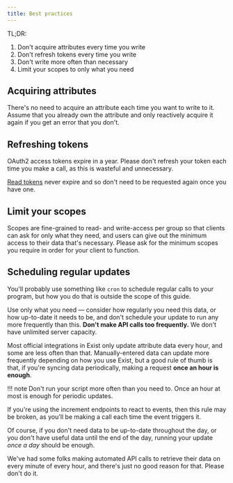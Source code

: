 ```yaml
---
title: Best practices
---
```


TL;DR:

1. Don't acquire attributes every time you write
2. Don't refresh tokens every time you write
3. Don't write more often than necessary
4. Limit your scopes to only what you need

##  Acquiring attributes

There's no need to acquire an attribute each time you want to write to it. Assume that you already own the attribute and only reactively acquire it again if you get an error that you don't.

## Refreshing tokens

OAuth2 access tokens expire in a year. Please don't refresh your token each time you make a call, as this is wasteful and unnecessary.

[Read tokens](/reference/authentication/token/) never expire and so don't need to be requested again once you have one.


## Limit your scopes

Scopes are fine-grained to read- and write-access per group so that clients can ask for only what they need, and users can give out the minimum access to their data that's necessary. Please ask for the minimum scopes you require in order for your client to function.


## Scheduling regular updates

You'll probably use something like `cron` to schedule regular calls to your program, but how you do that is outside the scope of this guide.

Use only what you need — consider how regularly you need this data, or how up-to-date it needs to be, and don't schedule your update to run any more frequently than this. **Don't make API calls too frequently.** We don't have unlimited server capacity.

Most official integrations in Exist only update attribute data every hour, and some are less often than that. Manually-entered data can update more frequently depending on how you use Exist, but a good rule of thumb is that, if you're syncing data periodically, making a request **once an hour is enough**.

!!! note
    Don't run your script more often than you need to. Once an hour at most is enough for periodic updates.

If you're using the increment endpoints to react to events, then this rule may be broken, as you'll be making a call each time the event triggers it.

Of course, if you don't need data to be up-to-date throughout the day, or you don't have useful data until the end of the day, running your update *once a day* should be enough. 

We've had some folks making automated API calls to retrieve their data on every minute of every hour, and there's just no good reason for that. Please don't do it.
